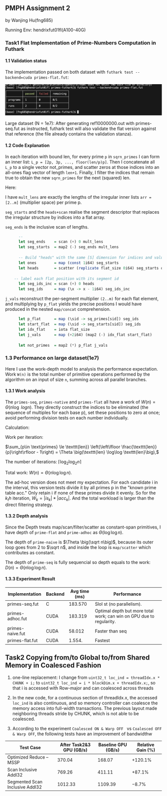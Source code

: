 ## PMPH Assignment 2

by Wanjing Hu(fng685)

Running Env: hendrixfut01fl(A100-40G)

### Task1 Flat Implementation of Prime-Numbers Computation in Futhark

#### 1.1 Validation status

The implementation passed on both dataset with `futhark test --backend=cuda primes-flat.fut`:

![alt text](image.png)

Large dataset (N = 1e7): After generating ref10000000.out with primes-seq.fut as instructed, futhark test will also validate the flat version against that reference (the file already contains the validation stanza).

#### 1.2 Code Explanation

In each iteration with bound len, for every prime `p` in `sqrn_primes` I can form an inner list: `L_p = [2p, 3p, ..., floor(len/p)p]`. Then I concatenate all `L_p` to a single vector not_primes, and scatter zeros at those indices into an all-ones flag vector of length `len+1`. Finally, I filter the indices that remain true to obtain the new `sqrn_primes` for the next (squared) len.

Here:

I have `mult_lens` are exactly the lengths of the irregular inner lists `arr = [2..m]` (multiplier space) per prime p.

`seg_starts` and the `heads+scan` realise the segment descriptor that replaces the irregular structure by indices into a flat array.

`seg_ends` is the inclusive scan of lengths.


```haskell
      -- 
      let seg_ends    = scan (+) 0 mult_lens
      let seg_starts  = map2 (-) seg_ends mult_lens

      -- Build "heads" with the same [S] dimension for indices and values to keep shape certain
      let ones        = map (const 1i64) seg_starts
      let heads       = scatter (replicate flat_size 0i64) seg_starts ones

    -- label each flat position with its segment id
      let seg_ids_inc = scan (+) 0 heads
      let seg_ids     = map (\x -> x - 1i64) seg_ids_inc
```

`j_vals` reconstruct the per-segment multiplier `(2..m)` for each flat element, and multiplying by `p_flat` yields the precise positions I would have produced in the nested `map/concat` comprehension.

```haskell
      let p_flat      = map (\sid -> sq_primes[sid]) seg_ids
      let start_flat  = map (\sid -> seg_starts[sid]) seg_ids
      let idx_flat    = iota flat_size
      let j_vals      = map (+2i64) (map2 (-) idx_flat start_flat)

      let not_primes  = map2 (*) p_flat j_vals
```

### 1.3 Performance on large dataset(1e7)
Here I use the work-depth model to analysis the performance expectation.
Work `W(n)` is the total number of primitive operations performed by the algorithm on an input of size `n`, summing across all parallel branches.

#### 1.3.1 Work analysis
The `primes-seq`, `primes-native` and `primes-flat` all have a work of $W(n)  =  \Theta \big(n \log\ log n\big).$ They directly construct the indices to be eliminated (the sequence of multiples for each base p), set these positions to zero at once; avoid performing division tests on each number individually.

Calculation: 

Work per iteration:
  
  $\sum_{p\in \text{primes} \le \texttt{len}}
  \left(\left\lfloor \frac{\texttt{len}}{p}\right\rfloor - 1\right)
   =  \Theta  \big(\texttt{len} \log\log \texttt{len}\big),$

The number of iterations: $\lceil \log_{2}\log_{2} n \rceil$

Total work: $W(n) = \Theta  \big(n \log\log n\big).$

The ad-hoc version does not meet my expectation. For each candidate i in the interval, this version tests divide it by all primes p in the "known prime table acc." Only retain i if none of these primes divide it evenly. So for the $k_th$ iteration, $W_k=|is_k|*|acc_k|$. And the total workload is larger than the direct filtering strategy.

#### 1.3.2 Depth analysis
Since the Depth treats map/scan/filter/scatter as constant-span primitives, I have depth of `prime-flat` and `prime-adhoc` as $\Theta  \big(\log\log n\big)$.

The depth of `prime-naive` is $\Theta  \big(\sqrt n\big)$, because its outer loop goes from 2 to $\sqrt n$, and inside the loop is `map/scatter` which contributes as constant.

The depth of `prime-seq` is fully sequencial so depth equals to the work: $D(n)  =  \Theta  \big(n \log\log n\big).$

#### 1.3.3 Experiment Result

| Implementation   | Backend | Avg time (ms) | Performance      |
| ---------------- | ------- | ------------- | -------------------------------------------------------------------- |
| primes-seq.fut   | C       | 183.570       | SloI st (no parallelism).        |
| primes-adhoc.fut | CUDA    | 183.319       | Optimal depth but more total work; can win on GPU due to regularity. |
| primes-naive.fut | CUDA    | 58.012        | Faster than seq            |
| primes-flat.fut  | CUDA    | 1.554.        | Fastest    |


## Task2 Copying from/to Global to/from Shared Memory in Coalesced Fashion
1) one-line replacement:
 I change from `uint32_t loc_ind = threadIdx.x * CHUNK + i;` to `uint32_t loc_ind = i * blockDim.x + threadIdx.x;`, so that i is accessed with Row-major and can coalesced across threads

2) In the new code, for a continuous section of threadIdx.x, the accessed `loc_ind` is also continuous, and so memory controller can coalesce the memory access into full-width transactions. The previous layout made neighboring threads stride by CHUNK, which is not able to be coalesced.

3) According to the experiment `Coalesced ON & Warp OFF ` vs `Coalesced OFF & Warp OFF`, the following tests have an improvement of bandwidthw

| Test Case                                | After Task2&3 GPU (GB/s) | Baseline GPU (GB/s) | Relative Gain (%) |
|------------------------------------------|---------------------------|----------------------|-------------------|
| Optimized Reduce – MSSP                  | 370.04                   | 168.07              | +120.1%           |
| Scan Inclusive AddI32                    | 769.26                   | 411.11              | +87.1%            |
| Segmented Scan Inclusive AddI32          | 1012.33                  | 1109.39             | −8.7%             |
